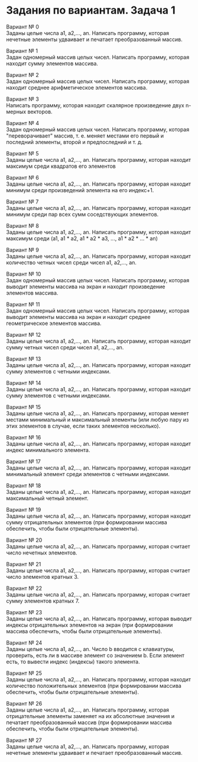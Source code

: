 # Задания по вариантам. Задача 1


Вариант № 0<br>
Заданы целые числа a1, a2,…, an. Написать программу, которая нечетные элементы удваивает и печатает преобразованный массив.<br>

Вариант № 1<br>
Задан одномерный массив целых чисел. Написать программу, которая находит сумму элементов массива. 

Вариант № 2<br>
Задан одномерный массив целых чисел. Написать программу, которая находит среднее арифметическое элементов массива. 

Вариант № 3<br>
Написать программу, которая находит скалярное произведение двух n-мерных векторов. 
 

Вариант № 4<br>
Задан одномерный массив целых чисел. Написать программу, которая "переворачивает" массив, т. е. меняет местами его первый и последний элементы, второй и предпоследний и т. д. 

Вариант № 5<br>
Заданы целые числа a1, a2,…, an. Написать программу, которая находит максимум среди квадратов его элементов

Вариант № 6<br>
Заданы целые числа a1, a2,…, an. Написать программу, которая находит минимум среди произведений элемента на его индекс+1.

Вариант № 7<br>
Заданы целые числа a1, a2,…, an. Написать программу, которая находит минимум среди пар всех сумм соседствующих элементов.

Вариант № 8<br>
Заданы целые числа a1, a2,…, an. Написать программу, которая находит  максимум среди (a1, a1 * a2, a1 * a2 * a3, ..., a1 * a2 * ... * an)

Вариант № 9<br>
Заданы целые числа a1, a2,…, an. Написать программу, которая находит количество четных чисел среди чисел a1, a2,…, an.

Вариант № 10<br>
Задан одномерный массив целых чисел. Написать программу, которая выводит элементы массива на экран и находит произведение элементов массива. 

Вариант № 11<br>
Задан одномерный массив целых чисел. Написать программу, которая выводит элементы массива на экран и находит среднее геометрическое элементов массива. 

Вариант № 12<br>
Заданы целые числа a1, a2,…, an. Написать программу, которая находит сумму четных чисел среди чисел a1, a2,…, an.

Вариант № 13<br>
Заданы целые числа a1, a2,…, an. Написать программу, которая находит сумму элементов с четными индексами.

Вариант № 14<br>
Заданы целые числа a1, a2,…, an. Написать программу, которая находит сумму элементов с четными индексами.

Вариант № 15<br>
Заданы целые числа a1, a2,…, an. Написать программу, которая меняет местами минимальный и максимальный элементы (или любую пару из этих элементов в случае, если таких элементов несколько).

Вариант № 16<br>
Заданы целые числа a1, a2,…, an. Написать программу, которая находит индекс минимального элемента.

Вариант № 17<br>
Заданы целые числа a1, a2,…, an. Написать программу, которая находит минимальный элемент среди элементов с четными индексами.

Вариант № 18<br>
Заданы целые числа a1, a2,…, an. Написать программу, которая находит максимальный четный элемент.

Вариант № 19<br>
Заданы целые числа a1, a2,…, an. Написать программу, которая находит сумму отрицательных элементов (при формировании массива обеспечить, чтобы были отрицательные элементы).

Вариант № 20 <br>
Заданы целые числа a1, a2,…, an. Написать программу, которая считает число нечетных элементов.

Вариант № 21<br>
Заданы целые числа a1, a2,…, an. Написать программу, которая считает число элементов кратных 3.

Вариант № 22<br>
Заданы целые числа a1, a2,…, an. Написать программу, которая считает сумму элементов кратных 7.

Вариант № 23<br>
Заданы целые числа a1, a2,…, an. Написать программу, которая выводит индексы отрицательных элементов на экран (при формировании массива обеспечить, чтобы были отрицательные элементы).

Вариант № 24<br>
Заданы целые числа a1, a2,…, an. Число b вводится с клавиатуры, проверить, есть ли в массиве элемент со значением b. Если элемент есть, то вывести индекс (индексы) такого элемента.

Вариант № 25<br>
Заданы целые числа a1, a2,…, an. Написать программу, которая находит количество положительных элементов (при формировании массива обеспечить, чтобы были отрицательные элементы).

Вариант № 26<br>
Заданы целые числа a1, a2,…, an. Написать программу, которая отрицательные элементы заменяет на их абсолютные значения и печатает преобразованный массив (при формировании массива обеспечить, чтобы были отрицательные элементы).

Вариант № 27<br>
Заданы целые числа a1, a2,…, an. Написать программу, которая нечетные элементы удваивает и печатает преобразованный массив.
